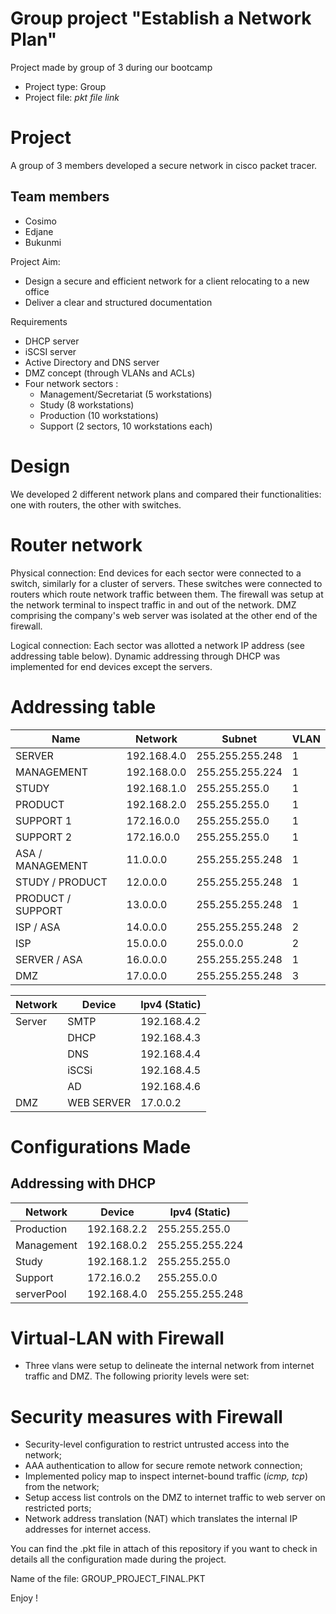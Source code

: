 # Group project "Establish a Network Plan" #
Project made by group of 3 during our bootcamp 

- Project type: Group 
- Project file: *pkt file link*

# Project #

A group of 3 members developed a secure network in cisco packet tracer.

## Team members ##

- Cosimo 
- Edjane 
- Bukunmi

Project Aim:

- Design a secure and efficient network for a client relocating to a new office
- Deliver a clear and structured documentation

Requirements

- DHCP server
- iSCSI server
- Active Directory and DNS server
- DMZ concept (through VLANs and ACLs)
- Four network sectors :
    - Management/Secretariat (5 workstations)
    - Study (8 workstations)
    - Production (10 workstations)
    - Support (2 sectors, 10 workstations each) 


# Design #

We developed 2 different network plans and compared their functionalities: one with routers, the other with switches.

# Router network #

Physical connection: End devices for each sector were connected to a switch, similarly for a cluster of servers. These switches were connected to routers which route network traffic between them. The firewall was setup at the network terminal to inspect traffic in and out of the network. DMZ comprising the company's web server was isolated at the other end of the firewall.

Logical connection: Each sector was allotted a network IP address (see addressing table below). Dynamic addressing through DHCP was implemented for end devices except the servers.

# Addressing table #

| Name | Network | Subnet | VLAN | 
|------|---------|--------|------|
| SERVER | 192.168.4.0 | 255.255.255.248 | 1 |
| MANAGEMENT | 192.168.0.0 | 255.255.255.224 | 1 |
| STUDY | 192.168.1.0 | 255.255.255.0 | 1 |
| PRODUCT | 192.168.2.0 | 255.255.255.0 | 1 |
| SUPPORT 1 | 172.16.0.0 | 255.255.255.0 | 1 |
| SUPPORT 2 | 172.16.0.0 | 255.255.255.0 | 1 |
| ASA / MANAGEMENT | 11.0.0.0 | 255.255.255.248 | 1 |
| STUDY / PRODUCT | 12.0.0.0 | 255.255.255.248 | 1 |
| PRODUCT / SUPPORT | 13.0.0.0 | 255.255.255.248 | 1 |
| ISP / ASA | 14.0.0.0 | 255.255.255.248 | 2 |
| ISP | 15.0.0.0 | 255.0.0.0 | 2 |
| SERVER / ASA | 16.0.0.0 | 255.255.255.248 | 1 |
| DMZ | 17.0.0.0 | 255.255.255.248 | 3 |

| Network | Device | Ipv4 (Static) | 
|---------|--------|---------------|
| Server | SMTP | 192.168.4.2 |
| | DHCP | 192.168.4.3 |
| | DNS | 192.168.4.4 |
| | iSCSi | 192.168.4.5 |
| | AD | 192.168.4.6 |
| DMZ | WEB SERVER | 17.0.0.2 |



# Configurations Made #


## Addressing with DHCP ##

| Network | Device | Ipv4 (Static) | 
|---------|--------|---------------|
| Production | 192.168.2.2 | 255.255.255.0 |
| Management | 192.168.0.2 | 255.255.255.224 |
| Study | 192.168.1.2 | 255.255.255.0 |
| Support | 172.16.0.2 | 255.255.0.0 |
| serverPool | 192.168.4.0 | 255.255.255.248 |


# Virtual-LAN with Firewall #

- Three vlans were setup to delineate the internal network from internet traffic and DMZ. The following priority levels were set:

# Security measures with Firewall #

- Security-level configuration to restrict untrusted access into the network;
- AAA authentication to allow for secure remote network connection;
- Implemented policy map to inspect internet-bound traffic (_icmp, tcp_) from the network;
- Setup access list controls on the DMZ to internet traffic to web server on restricted ports;
- Network address translation (NAT) which translates the internal IP addresses for internet access.

You can find the .pkt file in attach of this repository if you want to check in details all the configuration made during the project.

Name of the file: GROUP_PROJECT_FINAL.PKT

Enjoy ! 
